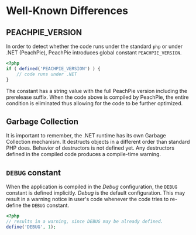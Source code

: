 # Well-Known Differences

## PEACHPIE_VERSION

In order to detect whether the code runs under the standard `php` or under .NET (PeachPie), PeachPie introduces  global constant `PEACHPIE_VERSION`.

```php
<?php
if ( defined('PEACHPIE_VERSION') ) {
    // code runs under .NET
}
```

The constant has a string value with the full PeachPie version including the prerelease suffix. When the code above is compiled by PeachPie, the entire condition is eliminated thus allowing for the code to be further optimized.

## Garbage Collection

It is important to remember, the .NET runtime has its own Garbage Collection mechanism. It destructs objects in a different order than standard PHP does. Behavior of destructors is not defined yet. Any destructors defined in the compiled code produces a compile-time warning.

## `DEBUG` constant

When the application is compiled in the *Debug* configuration, the `DEBUG` constant is defined implicitly. *Debug* is the default configuration. This may result in a warning notice in user's code whenever the code tries to re-define the `DEBUG` constant.

```php
<?php
// results in a warning, since DEBUG may be already defined.
define('DEBUG', 1); 
```
